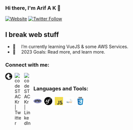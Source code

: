 ### Hi there, I'm Arif A K 👋

[![Website](https://img.shields.io/website?label=arifak.dev&style=for-the-badge&url=https%3A%2F%2Farifak.dev)](https://arifak.dev) [![Twitter Follow](https://img.shields.io/twitter/follow/arifmohammedak?color=1DA1F2&logo=twitter&style=for-the-badge)](https://twitter.com/intent/follow?original_referer=https%3A%2F%2Fgithub.com%2Fsahrckr&screen_name=arifmohammedak)


## I break web stuff

- 🌱 &emsp;I’m currently learning VueJS & some AWS Services.
- 🥅 &emsp;2023 Goals: Read more, and learn more.

### Connect with me:

[<img align="left" alt="arifak.dev" width="22px" src="https://raw.githubusercontent.com/iconic/open-iconic/master/svg/globe.svg" style="margin-right: 0.5rem"/>][website] [<img align="left" alt="codeSTACKr | Twitter" width="22px" src="https://cdn.jsdelivr.net/npm/simple-icons@v3/icons/twitter.svg" style="margin-right: 0.5rem"/>][twitter] [<img align="left" alt="codeSTACKr | LinkedIn" width="22px" src="https://cdn.jsdelivr.net/npm/simple-icons@v3/icons/linkedin.svg" style="margin-right: 0.5rem"/>][linkedin]

<br />

### Languages and Tools:

<img align="left" alt="react" width="26px" src="https://raw.githubusercontent.com/github/explore/80688e429a7d4ef2fca1e82350fe8e3517d3494d/topics/php/php.png" style="margin-right: 0.5rem" /><img align="left" alt="react" width="26px" src="https://raw.githubusercontent.com/github/explore/80688e429a7d4ef2fca1e82350fe8e3517d3494d/topics/symfony/symfony.png" style="margin-right: 0.5rem" /><img align="left" alt="javascript" width="26px" src="https://raw.githubusercontent.com/github/explore/80688e429a7d4ef2fca1e82350fe8e3517d3494d/topics/javascript/javascript.png" style="margin-right: 0.5rem" /><img align="left" alt="graphql" width="26px" src="https://raw.githubusercontent.com/github/explore/80688e429a7d4ef2fca1e82350fe8e3517d3494d/topics/mysql/mysql.png" style="margin-right: 0.5rem"/><img align="left" alt="CSS3" width="26px" src="https://raw.githubusercontent.com/github/explore/80688e429a7d4ef2fca1e82350fe8e3517d3494d/topics/css/css.png" style="margin-right: 0.5rem"/>

<br />
<br />

[website]: https://arifak.dev
[twitter]: https://twitter.com/arifmohammedak
[linkedin]: https://linkedin.com/in/arif-ak
[instagram]: https://instagram.com/in/arif_ak_
[facebook]: https://facebook.com/arifmohammedak/
